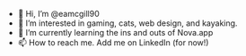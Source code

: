 - 👋 Hi, I’m @eamcgill90
- 👀 I’m interested in gaming, cats, web design, and kayaking. 
- 🌱 I’m currently learning the ins and outs of Nova.app
- 📫 How to reach me. Add me on LinkedIn (for now!)

<!---
eamcgill90/eamcgill90 is a ✨ special ✨ repository because its `README.md` (this file) appears on your GitHub profile.
You can click the Preview link to take a look at your changes.
--->

